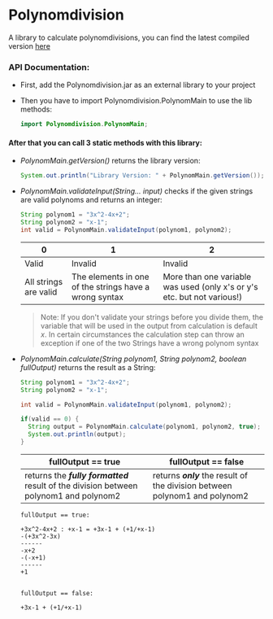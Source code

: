 # Polynomdivision
A library to calculate polynomdivisions, you can find the latest compiled version [here](https://github.com/Lakinator/Polynomdivision/tree/master/compiled)

### API Documentation:
- First, add the Polynomdivision.jar as an external library to your project
- Then you have to import Polynomdivision.PolynomMain to use the lib methods:

  ```Java
  import Polynomdivision.PolynomMain;
  ```
 #### After that you can call 3 static methods with this library:
  - *PolynomMain.getVersion()* returns the library version:
  
    ```Java
    System.out.println("Library Version: " + PolynomMain.getVersion());
    ```
  - *PolynomMain.validateInput(String... input)* checks if the given strings are valid polynoms and returns an integer:
  
    ```Java
    String polynom1 = "3x^2-4x+2";
    String polynom2 = "x-1";
    int valid = PolynomMain.validateInput(polynom1, polynom2);
    ```
     | 0 | 1 | 2 |
     |---|---|---|
     |Valid|Invalid|Invalid|
     |All strings are valid|The elements in one of the strings have a wrong syntax|More than one variable was used (only x's or y's etc. but not various!)|
     > Note: If you don't validate your strings before you divide them, the variable that will be used in the output from calculation is default *x*. In certain circumstances the calculation step can throw an exception if one of the two Strings have a wrong polynom syntax
  - *PolynomMain.calculate(String polynom1, String polynom2, boolean fullOutput)* returns the result as a String: 
  
    ```Java
    String polynom1 = "3x^2-4x+2";
    String polynom2 = "x-1";
    
    int valid = PolynomMain.validateInput(polynom1, polynom2);
    
    if(valid == 0) {
      String output = PolynomMain.calculate(polynom1, polynom2, true);
      System.out.println(output);
    }
    ```
    |fullOutput == true|fullOutput == false|
    |---|---|
    |returns the ***fully formatted*** result of the division between polynom1 and polynom2|returns ***only*** the result of the division between polynom1 and polynom2|
    
     ```
     fullOutput == true:
     
     +3x^2-4x+2 : +x-1 = +3x-1 + (+1/+x-1)
     -(+3x^2-3x)
     ------
     -x+2
     -(-x+1)
     ------
     +1
     
     
     fullOutput == false:
     
     +3x-1 + (+1/+x-1)
    
     ```
